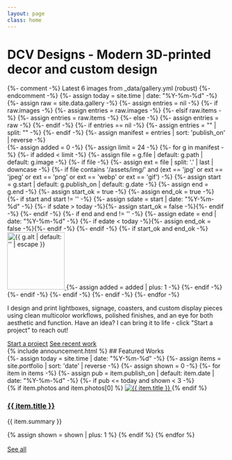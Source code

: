 ```yaml
---
layout: page
class: home
---
```

<h1>DCV Designs - Modern 3D-printed decor and custom design</h1>
{%- comment -%} Latest 6 images from _data/gallery.yml (robust) {%- endcomment -%}
{%- assign today = site.time | date: "%Y-%m-%d" -%}
{%- assign raw = site.data.gallery -%}
{%- assign entries = nil -%}
{%- if raw.images -%}
  {%- assign entries = raw.images -%}
{%- elsif raw.items -%}
  {%- assign entries = raw.items -%}
{%- else -%}
  {%- assign entries = raw -%}
{%- endif -%}
{%- if entries == nil -%}
  {%- assign entries = "" | split: "" -%}
{%- endif -%}
{%- assign manifest = entries | sort: 'publish_on' | reverse -%}
<div class="scroll-strip" aria-label="Latest gallery images" tabindex="0">
  <div class="scroll-track">
  {%- assign added = 0 -%}
{%- assign limit = 24 -%}
  {%- for g in manifest -%}
    {%- if added < limit -%}
      {%- assign file = g.file | default: g.path | default: g.image -%}
      {%- if file -%}
        {%- assign ext = file | split: '.' | last | downcase -%}
        {%- if file contains '/assets/img/' and (ext == 'jpg' or ext == 'jpeg' or ext == 'png' or ext == 'webp' or ext == 'gif') -%}
          {%- assign start = g.start | default: g.publish_on | default: g.date -%}
          {%- assign end   = g.end -%}
          {%- assign start_ok = true -%}
          {%- assign end_ok = true -%}
          {%- if start and start != '' -%}
            {%- assign sdate = start | date: "%Y-%m-%d" -%}
            {%- if sdate > today -%}{%- assign start_ok = false -%}{%- endif -%}
          {%- endif -%}
          {%- if end and end != '' -%}
            {%- assign edate = end | date: "%Y-%m-%d" -%}
            {%- if edate < today -%}{%- assign end_ok = false -%}{%- endif -%}
          {%- endif -%}
          {%- if start_ok and end_ok -%}
            <a
              class="scroll-thumb gallery-item"
              href="{{ file | relative_url }}"
              data-full="{{ file | relative_url }}"
              data-alt="{{ g.alt | default: '' | escape }}"
              data-caption="{{ g.caption | default: '' | escape }}"
              aria-label="Open image"
            >
              <img src="{{ file | relative_url }}" alt="{{ g.alt | default: '' | escape }}" loading="lazy" decoding="async" width="132" height="132">
            </a>
            {%- assign added = added | plus: 1 -%}
          {%- endif -%}
        {%- endif -%}
      {%- endif -%}
    {%- endif -%}
  {%- endfor -%}
  </div>
</div>
<!-- found {{ entries | size }} manifest entries, showed {{ added }} -->

<div class="hero">
  <p>I design and print lightboxes, signage, coasters, and custom display pieces using clean multicolor workflows, polished finishes, and an eye for both aesthetic and function. Have an idea? I can bring it to life - click "Start a project" to reach out!</p>
  <div class="cta-row">
    <a class="btn primary" href="/contact/">Start a project</a>
    <a class="btn ghost" href="/portfolio/">See recent work</a>
  </div>
</div>
{% include announcement.html %}
## Featured Works
<div class="card-grid">
  {%- assign today = site.time | date: "%Y-%m-%d" -%}
  {%- assign items = site.portfolio | sort: 'date' | reverse -%}
  {%- assign shown = 0 -%}
  {%- for item in items -%}
    {%- assign pub = item.publish_on | default: item.date | date: "%Y-%m-%d" -%}
    {%- if pub <= today and shown < 3 -%}
      <article class="card">
        {% if item.photos and item.photos[0] %}
          <a
            class="gallery-item"
            href="{{ item.photos[0] | relative_url }}"
            data-full="{{ item.photos[0] | relative_url }}"
            data-alt="{{ item.title | escape }}"
            data-caption="{{ item.summary | escape }}"
            aria-label="Open image"
          >
            <img src="{{ item.photos[0] | relative_url }}" alt="{{ item.title }}">
          </a>
        {% endif %}
        <div class="pad">
          <h3><a href="{{ item.url | relative_url }}">{{ item.title }}</a></h3>
          <p>{{ item.summary }}</p>
        </div>
      </article>
      {% assign shown = shown | plus: 1 %}
    {% endif %}
  {% endfor %}
</div>

<p style="margin-top:1rem;">
  <a class="btn" href="{{ '/portfolio/' | relative_url }}">See all</a>
</p>

<script>
// Continuous ticker-style carousel using CSS animation
(function(){
  const strip = document.querySelector('.scroll-strip');
  if (!strip) return;
  const prefersReduced = window.matchMedia('(prefers-reduced-motion: reduce)').matches;
  if (prefersReduced) return; // respect user preference

  const track = strip.querySelector('.scroll-track');
  if (!track) return;

  // Helper: compute half of the combined width after duplication
  function computeHalfWidth(){
    // total width after we duplicate will be 2x the original
    return track.scrollWidth / 2;
  }

  // Duplicate the children once so we have seamless loop
  const originalHTML = track.innerHTML;
  track.insertAdjacentHTML('beforeend', originalHTML);

  function setDuration(){
    // pixels per second — tune for feel
    const SPEED = 60; // slower = more calm, higher = faster
    // After duplication, half of track width corresponds to one full cycle
    const half = computeHalfWidth();
    const seconds = Math.max(10, Math.round(half / SPEED));
    track.style.setProperty('--ticker-duration', seconds + 's');
  }

  // Re-measure once first image loads (in case sizes were 0 at first paint)
  const firstImg = track.querySelector('img');
  if (firstImg && !firstImg.complete){
    firstImg.addEventListener('load', setDuration, { once: true });
  }
  // Also set after layout
  requestAnimationFrame(setDuration);
  window.addEventListener('resize', setDuration);

  // Pause on interaction, resume on leave/blur
  function pause(){ strip.classList.add('paused'); }
  function resume(){ strip.classList.remove('paused'); }
  ['mouseenter','focusin','pointerdown','touchstart'].forEach(evt => strip.addEventListener(evt, pause, { passive:true }));
  ['mouseleave','focusout','touchend','blur'].forEach(evt => strip.addEventListener(evt, resume, { passive:true }));
})();
</script>